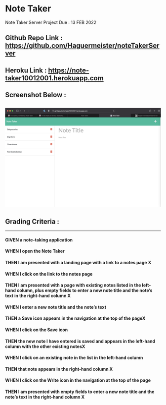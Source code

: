 # Note Taker

Note Taker Server Project Due : 13 FEB 2022

## Github Repo Link : https://github.com/Haguermeister/noteTakerServer

## Heroku Link : https://note-taker10012001.herokuapp.com

## Screenshot Below :
![alt text](./ScreenShot.png)
---

## Grading Criteria :

---

#### GIVEN a note-taking application
#### WHEN I open the Note Taker
#### THEN I am presented with a landing page with a link to a notes page X
#### WHEN I click on the link to the notes page
#### THEN I am presented with a page with existing notes listed in the left-hand column, plus empty fields to enter a new note title and the note’s text in the right-hand column X
#### WHEN I enter a new note title and the note’s text
#### THEN a Save icon appears in the navigation at the top of the pageX
#### WHEN I click on the Save icon
#### THEN the new note I have entered is saved and appears in the left-hand column with the other existing notesX
#### WHEN I click on an existing note in the list in the left-hand column
#### THEN that note appears in the right-hand column X
#### WHEN I click on the Write icon in the navigation at the top of the page
#### THEN I am presented with empty fields to enter a new note title and the note’s text in the right-hand column X